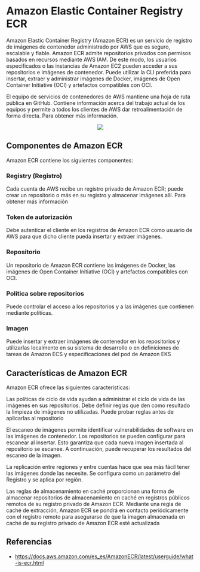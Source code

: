# Amazon Elastic Container Registry ECR

Amazon Elastic Container Registry (Amazon ECR) es un servicio de registro de imágenes de contenedor administrado por AWS que es seguro, escalable y fiable. Amazon ECR admite repositorios privados con permisos basados en recursos mediante AWS IAM. De este modo, los usuarios especificados o las instancias de Amazon EC2 pueden acceder a sus repositorios e imágenes de contenedor. Puede utilizar la CLI preferida para insertar, extraer y administrar imágenes de Docker, imágenes de Open Container Initiative (OCI) y artefactos compatibles con OCI.

El equipo de servicios de contenedores de AWS mantiene una hoja de ruta pública en GitHub. Contiene información acerca del trabajo actual de los equipos y permite a todos los clientes de AWS dar retroalimentación de forma directa. Para obtener más información.

<p align="center">
  <img src="https://github.com/dimasx010/knowledge/assets/105082657/4a1c7e68-1b06-4bb8-8309-23da15c05317">
</p>

## Componentes de Amazon ECR

Amazon ECR contiene los siguientes componentes:

### Registry (Registro)
Cada cuenta de AWS recibe un registro privado de Amazon ECR; puede crear un repositorio o más en su registro y almacenar imágenes allí. Para obtener más información

### Token de autorización
Debe autenticar el cliente en los registros de Amazon ECR como usuario de AWS para que dicho cliente pueda insertar y extraer imágenes. 

### Repositorio
Un repositorio de Amazon ECR contiene las imágenes de Docker, las imágenes de Open Container Initiative (OCI) y artefactos compatibles con OCI. 

### Política sobre repositorios
Puede controlar el acceso a los repositorios y a las imágenes que contienen mediante políticas.

### Imagen
Puede insertar y extraer imágenes de contenedor en los repositorios y utilizarlas localmente en su sistema de desarrollo o en definiciones de tareas de Amazon ECS y especificaciones del pod de Amazon EKS

## Características de Amazon ECR

Amazon ECR ofrece las siguientes características:

Las políticas de ciclo de vida ayudan a administrar el ciclo de vida de las imágenes en sus repositorios. Debe definir reglas que den como resultado la limpieza de imágenes no utilizadas. Puede probar reglas antes de aplicarlas al repositorio

El escaneo de imágenes permite identificar vulnerabilidades de software en las imágenes de contenedor. Los repositorios se pueden configurar para escanear al insertar. Esto garantiza que cada nueva imagen insertada al repositorio se escanee. A continuación, puede recuperar los resultados del escaneo de la imagen.

La replicación entre regiones y entre cuentas hace que sea más fácil tener las imágenes donde las necesite. Se configura como un parámetro del Registro y se aplica por región.

Las reglas de almacenamiento en caché proporcionan una forma de almacenar repositorios de almacenamiento en caché en registros públicos remotos de su registro privado de Amazon ECR. Mediante una regla de caché de extracción, Amazon ECR se pondrá en contacto periódicamente con el registro remoto para asegurarse de que la imagen almacenada en caché de su registro privado de Amazon ECR esté actualizada

## Referencias
- https://docs.aws.amazon.com/es_es/AmazonECR/latest/userguide/what-is-ecr.html


